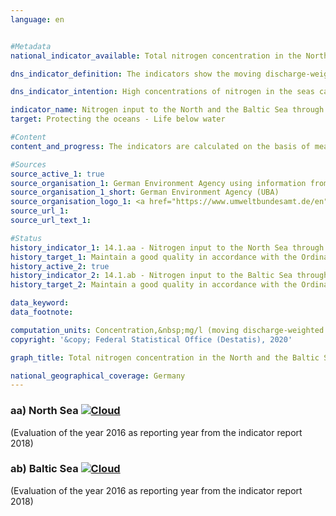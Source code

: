 ```yaml
---                   
language: en                   


#Metadata                   
national_indicator_available: Total nitrogen concentration in the North and the Baltic Sea                   

dns_indicator_definition: The indicators show the moving discharge-weighted five-year average of nitrogen concentrations in milligrams (mg) of nitrogen per litre (l) of water discharged from rivers into the North Sea and the Baltic Sea.<sub> Text from the Indicator Report 2018</sub>                   

dns_indicator_intention: High concentrations of nitrogen in the seas can lead to eutrophication effects such as oxygen depletion, the loss of biodiversity and to the destruction of fish spawning grounds. Therefore, the input of nitrogen should stay below 2.8&nbsp;mg nitrogen per litre discharge for the rivers flowing into the North Sea and below 2.6&nbsp;mg N/l for the rivers flowing into the Baltic Sea. This corresponds to the management targets of the Ordinance on the Protection of Surface Waters amended in 2016 that were agreed during the implementation of the Water Framework Directive and to the objectives of the Marine Strategy Framework Directive and the Baltic Sea Action Plan.<sub> Text from the Indicator Report 2018</sub>                   

indicator_name: Nitrogen input to the North and the Baltic Sea through German inflows                   
target: Protecting the oceans - Life below water                   

#Content                    
content_and_progress: The indicators are calculated on the basis of measurements of nitrogen concentrations and water discharge levels from smaller and larger inflows into the North Sea and the Baltic Sea, which the German Environment Agency compiles using information provided by the Länder and the river basin communities. This also includes smaller rivers that flow into a larger river, rather than directly into the North Sea or the Baltic Sea. The measuring points are selected in such a way as to ensure that the data of the last measuring point before the confluence of the two rivers are taken into account. The Rhine, which does not flow into the sea in Germany, is also taken into account. Here the values are measured at the point where the Rhine leaves Germany (measuring point at Kleve, district Bimmen). The nitrogen concentrations of the individual rivers are averaged on a discharge-weighted basis, so that large rivers with large volumes of water discharge have a greater influence on the average than small rivers. Another substance that is discharged via rivers into the North Sea and the Baltic Sea and causes eutrophication is phosphorus. This is examined in detail in indicator 6.1.a “Phosphorus in flowing waters”.<br><br>To ensure that individual extreme events such as floods or droughts, which partly lead to very high or very low nitrogen inputs, do not distort the representativeness of the development, the values are calculated as a five-year moving average.<br><br>The discharge-weighted nitrogen concentration across all North Sea and Baltic Sea inflows showed a decreasing trend since the beginning of the time series, with the decrease in concentrations being more marked in the North Sea than in the Baltic Sea. On average in 2012 to2016, North Sea and Baltic Sea inflows reached concentrations of 2.9 and 3.0&nbsp;mg/l, respectively. However, to achieve a good status in accordance with the Surface Water Ordinance, it would be necessary for each individual river to meet the management target<br><br>Of the large Baltic Sea inflows, Peene, Trave and Warnow, only the Warnow (near Rostock) met the management target in the period 2012 to 2016. The value of the Peene (near Anklam) with 2.9&nbsp;mg/l and the value of the Trave (near Lübeck-Moisling) with 3.7&nbsp;mg/l were still higher. All three rivers showed a clear decrease in the five-year average concentrations. This decline was most marked for the Trave. Regarding the small Baltic Sea inflows, nitrogen concentrations are in part still considerably higher than the management target value (up to 6.0&nbsp;mg/l).<br><br>Of the North Sea inflows, only the Rhine met the management target in the period 2012 to 2016. Regarding the other major rivers, Elbe, Ems, Weser and Eider, the Ems (near Herbrum) had the highest concentration of 4.7&nbsp;mg/l and the Elbe (near Seemannshöft) and the Eider (near Friedrichstadt) the lowest concentrations (3.1&nbsp;mg/l each). The five-year averages of concentrations decreased for all major North Sea inflows. The river Elbe showed the largest reduction. The highest nitrogen concentration of the small North Sea inflows was 3.6&nbsp;mg/l in the years 2012 to 2016. Overall, permanent and nationwide compliance with the management targets is currently neither being met for the Baltic Sea nor for the North Sea.<sub> Text from the Indicator Report 2018</sub>                   

#Sources
source_active_1: true                           
source_organisation_1: German Environment Agency using information from the Länder and river basin communities                           
source_organisation_1_short: German Environment Agency (UBA)                           
source_organisation_logo_1: <a href="https://www.umweltbundesamt.de/en"><img src="https://g205sdgs.github.io/sdg-indicators/public/LogosEn/uba.png" alt="Logo German Environment Agency (UBA)" title="Click here to visit the homepage of the organization" /></a>                           
source_url_1:                            
source_url_text_1:                            

#Status                   
history_indicator_1: 14.1.aa - Nitrogen input to the North Sea through German inflows                   
history_target_1: Maintain a good quality in accordance with the Ordinance on the Protection of Surface Waters (keep annual averages of total nitrogen below 2.8 milligrams per litre)
history_active_2: true                   
history_indicator_2: 14.1.ab - Nitrogen input to the Baltic Sea through German inflows                   
history_target_2: Maintain a good quality in accordance with the Ordinance on the Protection of Surface Waters (keep annual averages of total nitrogen below 2.6 milligrams per litre)

data_keyword:                    
data_footnote:                    

computation_units: Concentration,&nbsp;mg/l (moving discharge-weighted average of the previous 5 years)                   
copyright: '&copy; Federal Statistical Office (Destatis), 2020'                   

graph_title: Total nitrogen concentration in the North and the Baltic Sea                   

national_geographical_coverage: Germany                   
---
```

<div>                               
  <div class="my-header">                               
    <h3>aa) North Sea                               
      <a href="https://sustainabledevelopment-deutschland.github.io/en/status/"><img src="https://g205sdgs.github.io/sdg-indicators/public/Wettersymbole/Wolke.png" title="The indicator is moving in the right direction but if the trend continues, the target value will be missed by more than 20&nbsp;% in the target year" alt="Cloud" />                               
      </a>                               
    </h3>                               
  </div>
  <div class="my-header-note">
    <span>(Evaluation of the year 2016 as reporting year from the indicator report 2018)</span>
  </div>                               
</div>                               
<div>                               
  <div class="my-header">                               
    <h3>ab) Baltic Sea                               
      <a href="https://sustainabledevelopment-deutschland.github.io/en/status/"><img src="https://g205sdgs.github.io/sdg-indicators/public/Wettersymbole/Wolke.png" title="The indicator is moving in the right direction but if the trend continues, the target value will be missed by more than 20&nbsp;% in the target year" alt="Cloud" />                               
      </a>                               
    </h3>                               
  </div>
  <div class="my-header-note">
    <span>(Evaluation of the year 2016 as reporting year from the indicator report 2018)</span>
  </div>                               
</div>